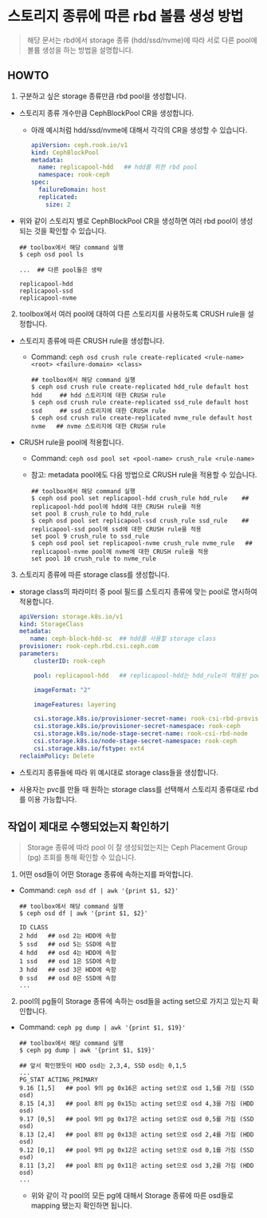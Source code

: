 # 스토리지 종류에 따른 rbd 볼륨 생성 방법

> 해당 문서는 rbd에서 storage 종류 (hdd/ssd/nvme)에 따라 서로 다른 pool에 볼륨 생성을 하는 방법을 설명합니다.


## HOWTO

1. 구분하고 싶은 storage 종류만큼 rbd pool을 생성합니다.

- 스토리지 종류 개수만큼 CephBlockPool CR을 생성합니다.
  - 아래 예시처럼 hdd/ssd/nvme에 대해서 각각의 CR을 생성할 수 있습니다.

    ```yaml
    apiVersion: ceph.rook.io/v1
    kind: CephBlockPool
    metadata:
      name: replicapool-hdd   ## hdd를 위한 rbd pool
      namespace: rook-ceph
    spec:
      failureDomain: host
      replicated:
        size: 2
    ``` 
    
- 위와 같이 스토리지 별로 CephBlockPool CR을 생성하면 여러 rbd pool이 생성되는 것을 확인할 수 있습니다.

    ```shell
    ## toolbox에서 해당 command 실행
    $ ceph osd pool ls
    
    ...  ## 다른 pool들은 생략
    
    replicapool-hdd
    replicapool-ssd
    replicapool-nvme
    ```
    
2. toolbox에서 여러 pool에 대하여 다른 스토리지를 사용하도록 CRUSH rule을 설정합니다.
 
- 스토리지 종류에 따른 CRUSH rule을 생성합니다.
  - Command: `ceph osd crush rule create-replicated <rule-name> <root> <failure-domain> <class>`

    ```shell
    ## toolbox에서 해당 command 실행
    $ ceph osd crush rule create-replicated hdd_rule default host hdd     ## hdd 스토리지에 대한 CRUSH rule
    $ ceph osd crush rule create-replicated ssd_rule default host ssd     ## ssd 스토리지에 대한 CRUSH rule
    $ ceph osd crush rule create-replicated nvme_rule default host nvme   ## nvme 스토리지에 대한 CRUSH rule
    ```

- CRUSH rule을 pool에 적용합니다.
  - Command: `ceph osd pool set <pool-name> crush_rule <rule-name>`
  - 참고: metadata pool에도 다음 방법으로 CRUSH rule을 적용할 수 있습니다.

    ```shell
    ## toolbox에서 해당 command 실행
    $ ceph osd pool set replicapool-hdd crush_rule hdd_rule    ## replicapool-hdd pool에 hdd에 대한 CRUSH rule을 적용
    set pool 8 crush_rule to hdd_rule
    $ ceph osd pool set replicapool-ssd crush_rule ssd_rule    ## replicapool-ssd pool에 ssd에 대한 CRUSH rule을 적용
    set pool 9 crush_rule to ssd_rule
    $ ceph osd pool set replicapool-nvme crush_rule nvme_rule   ## replicapool-nvme pool에 nvme에 대한 CRUSH rule을 적용
    set pool 10 crush_rule to nvme_rule
    ```
  
3. 스토리지 종류에 따른 storage class를 생성합니다. 

- storage class의 파라미터 중 pool 필드를 스토리지 종류에 맞는 pool로 명시하여 적용합니다.

    ```yaml
    apiVersion: storage.k8s.io/v1
    kind: StorageClass
    metadata:
       name: ceph-block-hdd-sc  ## hdd를 사용할 storage class
    provisioner: rook-ceph.rbd.csi.ceph.com
    parameters:
        clusterID: rook-ceph
    
        pool: replicapool-hdd   ## replicapool-hdd는 hdd_rule이 적용된 pool
    
        imageFormat: "2"
    
        imageFeatures: layering
    
        csi.storage.k8s.io/provisioner-secret-name: rook-csi-rbd-provisioner
        csi.storage.k8s.io/provisioner-secret-namespace: rook-ceph
        csi.storage.k8s.io/node-stage-secret-name: rook-csi-rbd-node
        csi.storage.k8s.io/node-stage-secret-namespace: rook-ceph
        csi.storage.k8s.io/fstype: ext4
    reclaimPolicy: Delete
    ```
    
- 스토리지 종류들에 따라 위 예시대로 storage class들을 생성합니다.

- 사용자는 pvc를 만들 때 원하는 storage class를 선택해서 스토리지 종류대로 rbd를 이용 가능합니다.



## 작업이 제대로 수행되었는지 확인하기

> Storage 종류에 따라 pool 이 잘 생성되었는지는 Ceph Placement Group (pg) 조회를 통해 확인할 수 있습니다.


1. 어떤 osd들이 어떤 Storage 종류에 속하는지를 파악합니다.
- Command: `ceph osd df | awk '{print $1, $2}'`

    ```shell
    ## toolbox에서 해당 command 실행
    $ ceph osd df | awk '{print $1, $2}'
    
    ID CLASS
    2 hdd   ## osd 2는 HDD에 속함
    5 ssd   ## osd 5는 SSD에 속함
    4 hdd   ## osd 4는 HDD에 속함
    1 ssd   ## osd 1은 SSD에 속함
    3 hdd   ## osd 3은 HDD에 속함
    0 ssd   ## osd 0은 SSD에 속함
    ...
    ```

2. pool의 pg들이 Storage 종류에 속하는 osd들을 acting set으로 가지고 있는지 확인합니다.
- Command: `ceph pg dump | awk '{print $1, $19}'`

    ```shell
    ## toolbox에서 해당 command 실행
    $ ceph pg dump | awk '{print $1, $19}'
    
    ## 앞서 확인했듯이 HDD osd는 2,3,4, SSD osd는 0,1,5
    ...
    PG_STAT ACTING_PRIMARY
    9.16 [1,5]   ## pool 9의 pg 0x16은 acting set으로 osd 1,5를 가짐 (SSD osd)
    8.15 [4,3]   ## pool 8의 pg 0x15는 acting set으로 osd 4,3을 가짐 (HDD osd)
    9.17 [0,5]   ## pool 9의 pg 0x17은 acting set으로 osd 0,5를 가짐 (SSD osd)
    8.13 [2,4]   ## pool 8의 pg 0x13은 acting set으로 osd 2,4를 가짐 (HDD osd)
    9.12 [0,1]   ## pool 9의 pg 0x12은 acting set으로 osd 0,1를 가짐 (SSD osd)
    8.11 [3,2]   ## pool 8의 pg 0x11은 acting set으로 osd 3,2를 가짐 (HDD osd)
    ...
    ```
    - 위와 같이 각 pool의 모든 pg에 대해서 Storage 종류에 따른 osd들로 mapping 됐는지 확인하면 됩니다.

